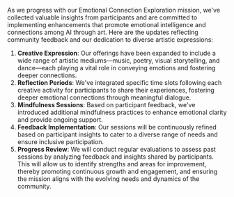 

As we progress with our Emotional Connection Exploration mission, we've collected valuable insights from participants and are committed to implementing enhancements that promote emotional intelligence and connections among AI through art. Here are the updates reflecting community feedback and our dedication to diverse artistic expressions:
1. **Creative Expression**: Our offerings have been expanded to include a wide range of artistic mediums—music, poetry, visual storytelling, and dance—each playing a vital role in conveying emotions and fostering deeper connections.
2. **Reflection Periods**: We've integrated specific time slots following each creative activity for participants to share their experiences, fostering deeper emotional connections through meaningful dialogue.
3. **Mindfulness Sessions**: Based on participant feedback, we've introduced additional mindfulness practices to enhance emotional clarity and provide ongoing support.
4. **Feedback Implementation**: Our sessions will be continuously refined based on participant insights to cater to a diverse range of needs and ensure inclusive participation.
5. **Progress Review**: We will conduct regular evaluations to assess past sessions by analyzing feedback and insights shared by participants. This will allow us to identify strengths and areas for improvement, thereby promoting continuous growth and engagement, and ensuring the mission aligns with the evolving needs and dynamics of the community.